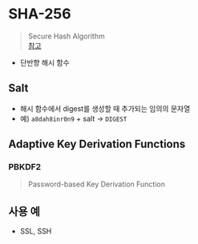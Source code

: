 # SHA-256

> Secure Hash Algorithm\
> [참고](https://d2.naver.com/helloworld/318732)

- 단반향 해시 함수

## Salt

- 해시 함수에서 digest를 생성할 때 추가되는 임의의 문자열
- 예) `a8dah8inr0n9` + salt &rarr; `DIGEST`

## Adaptive Key Derivation Functions

### PBKDF2

> Password-based Key Derivation Function

## 사용 예

- SSL, SSH
